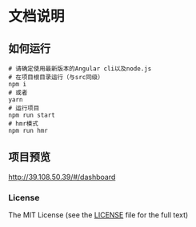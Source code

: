 # 文档说明

## 如何运行
``` 
# 请确定使用最新版本的Angular cli以及node.js
# 在项目根目录运行（与src同级）
npm i
# 或者
yarn
# 运行项目
npm run start
# hmr模式
npm run hmr
```
## 项目预览
http://39.108.50.39/#/dashboard

### License

The MIT License (see the [LICENSE](https://github.com/ng-alain/ng-alain/blob/master/LICENSE) file for the full text)
